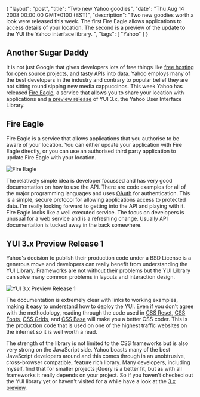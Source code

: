 {
  "layout": "post",
  "title": "Two new Yahoo goodies",
  "date": "Thu Aug 14 2008 00:00:00 GMT+0100 (BST)",
  "description": "Two new goodies worth a look were released this week. The first Fire Eagle allows applications to access details of your location. The second is a preview of the update to the YUI the Yahoo interface library. ",
  "tags": [
    "Yahoo"
  ]
}

## Another Sugar Daddy

It is not just Google that gives developers lots of free things like [free hosting for open source projects][1], and [tasty APIs][2] into data. Yahoo employs many of the best developers in the industry and contrary to popular belief they are not sitting round sipping new media cappuccinos. This week Yahoo has released [Fire Eagle][3], a service that allows you to share your location with applications and [a preview release][4] of YUI 3.x, the Yahoo User Interface Library.

## Fire Eagle

Fire Eagle is a service that allows applications that you authorise to be aware of your location. You can either update your application with Fire Eagle directly, or you can use an authorised third party application to update Fire Eagle with your location.

![Fire Eagle][5] 

The relatively simple idea is developer focussed and has very good documentation on how to use the API. There are code examples for all of the major programming languages and uses [OAuth][6] for authentication. This is a simple, secure protocol for allowing applications access to protected data. I'm really looking forward to getting into the API and playing with it. Fire Eagle looks like a well executed service. The focus on developers is unusual for a web service and is a refreshing change. Usually API documentation is tucked away in the back somewhere.

## YUI 3.x Preview Release 1

Yahoo's decision to publish their production code under a BSD License is a generous move and developers can really benefit from understanding the YUI Library. Frameworks are not without their problems but the YUI Library can solve many common problems in layouts and interaction design.

![YUI 3.x Preview Release 1][7] 

The documentation is extremely clear with links to working examples, making it easy to understand how to deploy the YUI. Even if you don't agree with the methodology, reading through the code used in [CSS Reset][8], [CSS Fonts][9], [CSS Grids][10], and [CSS Base][11] will make you a better CSS coder. This is the production code that is used on one of the highest traffic websites on the internet so it is well worth a read.

The strength of the library is not limited to the CSS frameworks but is also very strong on the JavaScript side. Yahoo boasts many of the best JavaScript developers around and this comes through in an unobtrusive, cross-browser compatible, feature rich library. Many developers, including myself, find that for smaller projects jQuery is a better fit, but as with all frameworks it really depends on your project. So if you haven't checked out the YUI library yet or haven't visited for a while have a look at the [3.x preview][4].

 [1]: http://code.google.com/hosting/
 [2]: http://code.google.com/
 [3]: http://fireeagle.yahoo.net/
 [4]: http://developer.yahoo.com/yui/3/
 [5]: http://shapeshed.com/images/articles/fireeagle.png
 [6]: http://oauth.net/
 [7]: http://shapeshed.com/images/articles/yui.png
 [8]: http://developer.yahoo.com/yui/3/cssreset/
 [9]: http://developer.yahoo.com/yui/3/cssfonts/
 [10]: http://developer.yahoo.com/yui/3/cssgrids/
 [11]: http://developer.yahoo.com/yui/3/cssbase/
